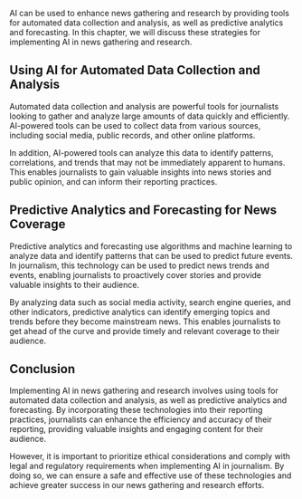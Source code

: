 
AI can be used to enhance news gathering and research by providing tools for automated data collection and analysis, as well as predictive analytics and forecasting. In this chapter, we will discuss these strategies for implementing AI in news gathering and research.

Using AI for Automated Data Collection and Analysis
---------------------------------------------------

Automated data collection and analysis are powerful tools for journalists looking to gather and analyze large amounts of data quickly and efficiently. AI-powered tools can be used to collect data from various sources, including social media, public records, and other online platforms.

In addition, AI-powered tools can analyze this data to identify patterns, correlations, and trends that may not be immediately apparent to humans. This enables journalists to gain valuable insights into news stories and public opinion, and can inform their reporting practices.

Predictive Analytics and Forecasting for News Coverage
------------------------------------------------------

Predictive analytics and forecasting use algorithms and machine learning to analyze data and identify patterns that can be used to predict future events. In journalism, this technology can be used to predict news trends and events, enabling journalists to proactively cover stories and provide valuable insights to their audience.

By analyzing data such as social media activity, search engine queries, and other indicators, predictive analytics can identify emerging topics and trends before they become mainstream news. This enables journalists to get ahead of the curve and provide timely and relevant coverage to their audience.

Conclusion
----------

Implementing AI in news gathering and research involves using tools for automated data collection and analysis, as well as predictive analytics and forecasting. By incorporating these technologies into their reporting practices, journalists can enhance the efficiency and accuracy of their reporting, providing valuable insights and engaging content for their audience.

However, it is important to prioritize ethical considerations and comply with legal and regulatory requirements when implementing AI in journalism. By doing so, we can ensure a safe and effective use of these technologies and achieve greater success in our news gathering and research efforts.
